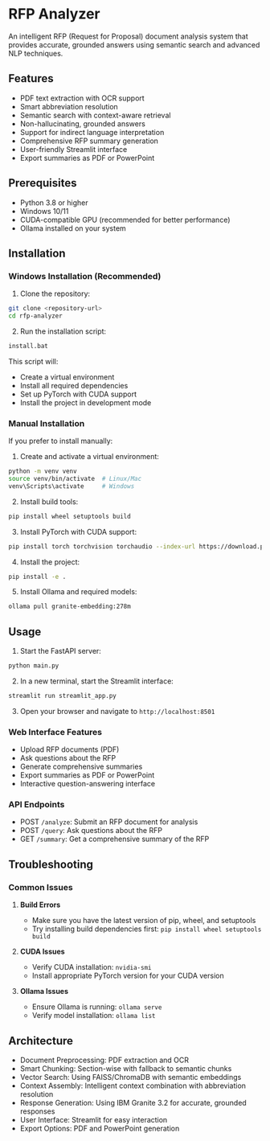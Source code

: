 # RFP Analyzer

An intelligent RFP (Request for Proposal) document analysis system that provides accurate, grounded answers using semantic search and advanced NLP techniques.

## Features

- PDF text extraction with OCR support
- Smart abbreviation resolution
- Semantic search with context-aware retrieval
- Non-hallucinating, grounded answers
- Support for indirect language interpretation
- Comprehensive RFP summary generation
- User-friendly Streamlit interface
- Export summaries as PDF or PowerPoint

## Prerequisites

- Python 3.8 or higher
- Windows 10/11
- CUDA-compatible GPU (recommended for better performance)
- Ollama installed on your system

## Installation

### Windows Installation (Recommended)

1. Clone the repository:
```bash
git clone <repository-url>
cd rfp-analyzer
```

2. Run the installation script:
```bash
install.bat
```

This script will:
- Create a virtual environment
- Install all required dependencies
- Set up PyTorch with CUDA support
- Install the project in development mode

### Manual Installation

If you prefer to install manually:

1. Create and activate a virtual environment:
```bash
python -m venv venv
source venv/bin/activate  # Linux/Mac
venv\Scripts\activate     # Windows
```

2. Install build tools:
```bash
pip install wheel setuptools build
```

3. Install PyTorch with CUDA support:
```bash
pip install torch torchvision torchaudio --index-url https://download.pytorch.org/whl/cu118
```

4. Install the project:
```bash
pip install -e .
```

5. Install Ollama and required models:
```bash
ollama pull granite-embedding:278m
```

## Usage

1. Start the FastAPI server:
```bash
python main.py
```

2. In a new terminal, start the Streamlit interface:
```bash
streamlit run streamlit_app.py
```

3. Open your browser and navigate to `http://localhost:8501`

### Web Interface Features

- Upload RFP documents (PDF)
- Ask questions about the RFP
- Generate comprehensive summaries
- Export summaries as PDF or PowerPoint
- Interactive question-answering interface

### API Endpoints

- POST `/analyze`: Submit an RFP document for analysis
- POST `/query`: Ask questions about the RFP
- GET `/summary`: Get a comprehensive summary of the RFP

## Troubleshooting

### Common Issues

1. **Build Errors**
   - Make sure you have the latest version of pip, wheel, and setuptools
   - Try installing build dependencies first: `pip install wheel setuptools build`

2. **CUDA Issues**
   - Verify CUDA installation: `nvidia-smi`
   - Install appropriate PyTorch version for your CUDA version

3. **Ollama Issues**
   - Ensure Ollama is running: `ollama serve`
   - Verify model installation: `ollama list`

## Architecture

- Document Preprocessing: PDF extraction and OCR
- Smart Chunking: Section-wise with fallback to semantic chunks
- Vector Search: Using FAISS/ChromaDB with semantic embeddings
- Context Assembly: Intelligent context combination with abbreviation resolution
- Response Generation: Using IBM Granite 3.2 for accurate, grounded responses
- User Interface: Streamlit for easy interaction
- Export Options: PDF and PowerPoint generation 